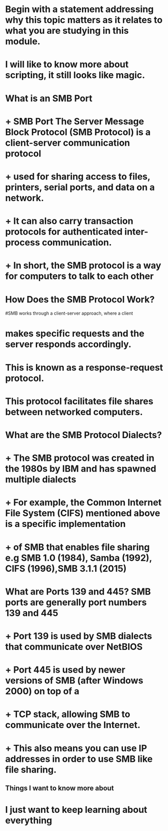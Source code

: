 # Begin with a statement addressing why this topic matters as it relates to what you are studying in this module.

# I will like to know more about scripting, it still looks like magic.

# What is an SMB Port
 # + **SMB Port** The Server Message Block Protocol (SMB Protocol) is a client-server communication protocol 
 # + used for sharing access to files, printers, serial ports, and data on a network. 
 # + It can also carry transaction protocols for authenticated inter-process communication.
 # + In short, the **SMB protocol** is a way for computers to **talk to each other**

# How Does the SMB Protocol Work?
 #SMB works through a client-server approach, where a client 
 # makes specific requests and the server responds accordingly. 
 # This is known as a response-request protocol. 
 # This protocol facilitates file shares between networked computers.

# What are the **SMB Protocol Dialects**?
# + The **SMB protocol** was created in the 1980s by IBM and has spawned multiple dialects
# + For example, the **Common Internet File System (CIFS)** mentioned above is a specific implementation 
# + of SMB that enables file sharing e.g **SMB 1.0 (1984)**, **Samba (1992)**, **CIFS (1996)**,**SMB 3.1.1 (2015)**  


# What are **Ports 139 and 445**? SMB ports are generally port numbers 139 and  445
# + Port 139 is used by SMB dialects that communicate over NetBIOS
# + Port 445 is used by newer versions of SMB (after Windows 2000) on top of a 
# + TCP stack, allowing SMB to communicate over the Internet.
# + This also means you can use IP addresses in order to use SMB like file sharing.


## Things I want to know more about
# I just want to keep learning about everything